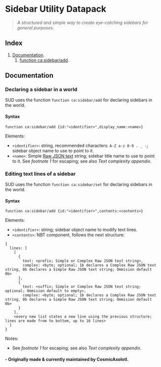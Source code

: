 # Sidebar Utility Datapack
> *A structured and simple way to create eye-catching sidebars for general purposes.*
## Index
1. [Documentation](https://github.com/CosmicAxolotl/sidebar_utility_datapack/new/main?readme=1#declaring-a-sidebar-in-a-world).
   1. [function ca:sidebar/add]().
## Documentation

### Declaring a sidebar in a world
SUD uses the function `function ca:sidebar/add` for declaring sidebars in the world.
#### Syntax
```mcfunction
function ca:sidebar/add {id:"<identifier>",display_name:<name>}
```
Elements:
 * `<identifier>`: string, recommended characters: `A-Z a-z 0-9 . _ -`; sidebar object name to use to point to it.
 * `<name>`: Simple [Raw JSON text](https://minecraft.wiki/w/Raw_JSON_text_format) string; sidebar title name to use to point to it. See *footnote 1* for escaping; see also *Text complexity appendix*.

### Editing text lines of a sidebar
SUD uses the function `function ca:sidebar/set` for declaring sidebars in the world.
#### Syntax
```mcfunction
function ca:sidebar/add {id:"<identifier>",contents:<contents>}
```
Elements:
 * `<identifier>`: string; sidebar object name to modify text lines.
 * `<contents>`: NBT component, follows the next structure:
```
{
  lines: [
    [
      {
        text: <prefix; Simple or Complex Raw JSON text string>,
        complex: <byte; optional; 1b declares a Complex Raw JSON text string, 0b declares a Simple Raw JSON text string; Ommision default 0b>
      },
      {
        text: <suffix; Simple or Complex Raw JSON text string; optional; Ommision default to empty>,
        complex: <byte; optional; 1b declares a Complex Raw JSON text string, 0b declares a Simple Raw JSON text string; Ommision default 0b>
      }
    ],
    <every new list states a new line using the previous structure; lines are made from to bottom, up to 16 lines>
  ]
}
```
Notes:
 * See *footnote 1* for escaping; see also *Text complexity appendix*.

#### - Originally made & currently maintained by CosmicAxolotl.
